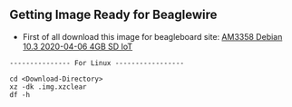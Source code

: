## Getting Image Ready for Beaglewire

- First of all download this image for beagleboard site: [AM3358 Debian 10.3 2020-04-06 4GB SD IoT](https://debian.beagleboard.org/images/bone-debian-10.3-iot-armhf-2020-04-06-4gb.img.xz)

```
--------------- For Linux -----------------

cd <Download-Directory>
xz -dk .img.xzclear
df -h

```